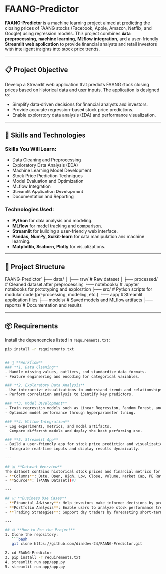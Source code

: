 # FAANG-Predictor

**FAANG-Predictor** is a machine learning project aimed at predicting the closing prices of FAANG stocks (Facebook, Apple, Amazon, Netflix, and Google) using regression models. This project combines **data preprocessing**, **machine learning**, **MLflow integration**, and a user-friendly **Streamlit web application** to provide financial analysts and retail investors with intelligent insights into stock price trends.

---

## 📋 **Project Objective**
Develop a Streamlit web application that predicts FAANG stock closing prices based on historical data and user inputs. The application is designed to:
- Simplify data-driven decisions for financial analysts and investors.
- Provide accurate regression-based stock price predictions.
- Enable exploratory data analysis (EDA) and performance visualization.

---

## 🚀 **Skills and Technologies**
### **Skills You Will Learn:**
- Data Cleaning and Preprocessing
- Exploratory Data Analysis (EDA)
- Machine Learning Model Development
- Stock Price Prediction Techniques
- Model Evaluation and Optimization
- MLflow Integration
- Streamlit Application Development
- Documentation and Reporting

### **Technologies Used:**
- **Python** for data analysis and modeling.
- **MLflow** for model tracking and comparison.
- **Streamlit** for building a user-friendly web interface.
- **Pandas, NumPy, Scikit-learn** for data manipulation and machine learning.
- **Matplotlib, Seaborn, Plotly** for visualizations.

---

## 📂 **Project Structure**
FAANG-Predictor/
├── data/
│   ├── raw/           # Raw dataset
│   ├── processed/     # Cleaned dataset after preprocessing
├── notebooks/         # Jupyter notebooks for prototyping and exploration
├── src/               # Python scripts for modular code (preprocessing, modeling, etc.)
├── app/               # Streamlit application files
├── models/            # Saved models and MLflow artifacts
├── reports/           # Documentation and results

---

## 📦 **Requirements**
Install the dependencies listed in `requirements.txt`:
```bash
pip install -r requirements.txt


## 📝 **Workflow**
### **1. Data Cleaning**
- Handle missing values, outliers, and standardize data formats.
- Feature engineering and encoding for categorical variables.

### **2. Exploratory Data Analysis**
- Use interactive visualizations to understand trends and relationships.
- Perform correlation analysis to identify key predictors.

### **3. Model Development**
- Train regression models such as Linear Regression, Random Forest, and Gradient Boosting.
- Optimize model performance through hyperparameter tuning.

### **4. MLflow Integration**
- Log experiments, metrics, and model artifacts.
- Compare different models and deploy the best-performing one.

### **5. Streamlit App**
- Build a user-friendly app for stock price prediction and visualization.
- Integrate real-time inputs and display results dynamically.

---

## 📊 **Dataset Overview**
The dataset contains historical stock prices and financial metrics for FAANG companies:
- **Columns**: Date, Open, High, Low, Close, Volume, Market Cap, PE Ratio, etc.
- **Source**: [FAANG Dataset](#)

---

## 📈 **Business Use Cases**
- **Financial Advisory**: Help investors make informed decisions by predicting stock prices.
- **Portfolio Analysis**: Enable users to analyze stock performance trends.
- **Trading Strategies**: Support day traders by forecasting short-term price movements.

---

## ⚙️ **How to Run the Project**
1. Clone the repository:
   ```bash
   git clone https://github.com/dinedev-24/FAANG-Predictor.git

2. cd FAANG-Predictor
3. pip install -r requirements.txt
4. streamlit run app/app.py
5. streamlit run app/app.py
